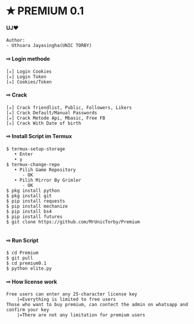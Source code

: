 # ✭ PREMIUM 0.1
#### UJ❤️
```
Author:
- Uthsara Jayasingha(UNIC TORBY)

```
#### ⇨  Login methode
```
[✯] Login Cookies  
[✯] Login Token  
[✯] Cookies/Token 
```
#### ⇨  Crack
```
[✯] Crack friendlist, Public, Followers, Likers    
[✯] Crack Default/Manual Passwords  
[✯] Crack Metode Api, Mbasic, Free FB  
[✯] Crack With Date of birth  
```
#### ⇨  Install Script im Termux
```
$ termux-setup-storage  
   • Enter  
   • y 
$ termux-change-repo
   • Pilih Game Repository
      - OK
   • Pilih Mirror By Grimler
      - OK
$ pkg install python
$ pkg install git
$ pip install requests
$ pip install mechanize
$ pip install bs4
$ pip install futures
$ git clone https://github.com/MrUnicTorby/Premium
 
```
#### ⇨  Run Script
```
$ cd Premium
$ git pull
$ cd premium0.1
$ python elite.py
```
#### ⇨ How license work
```
Free users can enter any 25-character license key
    |=Everything is limited to free users
Those who want to buy premium, can contect the admin on whatsapp and confirm your key
    |=There are not any limitation for premium users 

